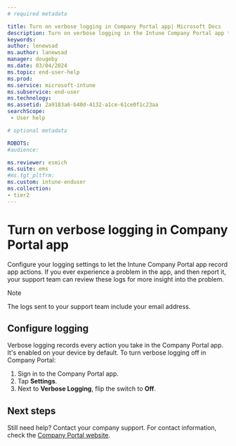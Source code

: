```yaml
---
# required metadata

title: Turn on verbose logging in Company Portal app| Microsoft Docs
description: Turn on verbose logging in the Intune Company Portal app to improve troubleshooting on your Android device.  
keywords:
author: lenewsad
ms.author: lanewsad
manager: dougeby
ms.date: 03/04/2024
ms.topic: end-user-help
ms.prod:
ms.service: microsoft-intune
ms.subservice: end-user
ms.technology:
ms.assetid: 2a9183a6-b40d-4132-a1ce-61ce0f1c23aa
searchScope:
 - User help

# optional metadata

ROBOTS:  
#audience:

ms.reviewer: esmich
ms.suite: ems
#ms.tgt_pltfrm:
ms.custom: intune-enduser
ms.collection:
- tier2
---
```



# Turn on verbose logging in Company Portal app    

Configure your logging settings to let the Intune Company Portal app record app actions. If you ever experience a problem in the app, and then report it, your support team can review these logs for more insight into the problem.  

> [!NOTE]
> The logs sent to your support team include your email address.  

## Configure logging 
Verbose logging records every action you take in the Company Portal app. It's enabled on your device by default. To turn verbose logging off in Company Portal:  

1. Sign in to the Company Portal app.
2. Tap **Settings**.
3. Next to **Verbose Logging**, flip the switch to **Off**.  

## Next steps  

Still need help? Contact your company support. For contact information, check the [Company Portal website](https://go.microsoft.com/fwlink/?linkid=2010980).  
